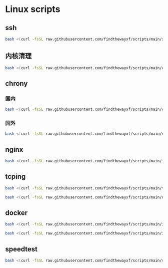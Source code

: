 # Linux scripts



## ssh

```bash
bash <(curl -fsSL raw.githubusercontent.com/findthewayxf/scripts/main/ssh.sh) -og findthewayxf -p 22122 -d
```



## 内核清理

```bash
bash <(curl -fsSL raw.githubusercontent.com/findthewayxf/scripts/main/ckernel.sh) 
```



## chrony

### 国内

```bash
bash <(curl -fsSL raw.githubusercontent.com/findthewayxf/scripts/main/chrony-in.sh)
```

### 国外

```bash
bash <(curl -fsSL raw.githubusercontent.com/findthewayxf/scripts/main/chrony-out.sh)
```



## nginx

```bash
bash <(curl -fsSL raw.githubusercontent.com/findthewayxf/scripts/main/install-nginx.sh)
```



## tcping

```bash
bash <(curl -fsSL raw.githubusercontent.com/findthewayxf/scripts/main/tcping.sh) 
```

```bash
bash <(curl -fsSL raw.githubusercontent.com/findthewayxf/scripts/main/uninstall-tcping.sh) 
```



## docker

```bash
bash <(curl -fsSL raw.githubusercontent.com/findthewayxf/scripts/main/install-docker.sh) 
```



```bash
bash <(curl -fsSL raw.githubusercontent.com/findthewayxf/scripts/main/install-docker-in.sh) 
```



## speedtest

```bash
bash <(curl -fsSL raw.githubusercontent.com/findthewayxf/scripts/main/speedtest.sh) 
```

